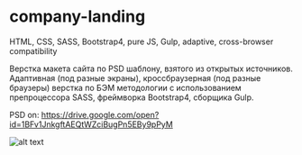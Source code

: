# company-landing
HTML, CSS, SASS, Bootstrap4, pure JS, Gulp, adaptive,  cross-browser compatibility

Верстка макета сайта по PSD шаблону, взятого из открытых источников. Адаптивная (под разные экраны), кроссбраузерная (под разные браузеры) верстка по БЭМ методологии с использованием препроцессора SASS, фреймворка Bootstrap4, сборщика Gulp.

PSD on: https://drive.google.com/open?id=1BFv1JnkgftAEQtWZciBugPn5EBy9pPyM

![alt text](https://github.com/AlexJustFly/company-landing/blob/master/prev1.jpg)
